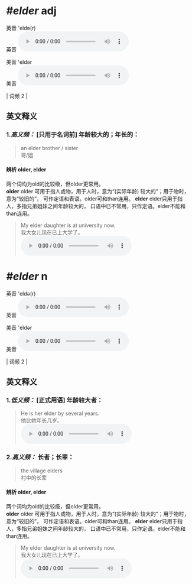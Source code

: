 # ***\#elder*** adj
英音 'eldə(r)  
英音
<audio src="./media/elder-B.aac" controls="controls"></audio>

美音 'eldər  
美音
<audio src="./media/elder.aac" controls="controls"></audio>



| 词频 2 |  

英文释义
---
### 1.*高义频：* **[只用于名词前] 年龄较大的；年长的：**  

 > an elder brother / sister   
 > 哥/姐    

#### 辨析 older, elder
两个词均为old的比较级，但older更常用。  
**older** older 可用于指人或物，用于人时，意为“(实际年龄) 较大的”；用于物时，意为“较旧的”， 可作定语和表语。older可和than连用。
**elder** elder只用于指人，多指兄弟姐妹之间年龄较大的， 口语中已不常用，只作定语。elder不能和than连用。
 > My elder daughter is at university now.  
 > 我大女儿现在已上大学了。    
<audio src="./media/My elder daughter is at university now_AAC.aac" controls="controls"></audio>



# ***\#elder*** n
英音 'eldə(r)  
英音
<audio src="./media/elder-B.aac" controls="controls"></audio>

美音 'eldər  
美音
<audio src="./media/elder.aac" controls="controls"></audio>



| 词频 2 |  

英文释义
---
### 1.*低义频：* **[正式用语] 年龄较大者：**  

 > He is her elder by several years.   
 > 他比她年长几岁。    
<audio src="./media/elder-1.aac" controls="controls"></audio>

### 2.*高义频：* **长者；长辈：**  

 > the village elders   
 > 村中的长辈    

#### 辨析 older, elder
两个词均为old的比较级，但older更常用。  
**older** older 可用于指人或物，用于人时，意为“(实际年龄) 较大的”；用于物时，意为“较旧的”， 可作定语和表语。older可和than连用。
**elder** elder只用于指人，多指兄弟姐妹之间年龄较大的， 口语中已不常用，只作定语。elder不能和than连用。
 > My elder daughter is at university now.  
 > 我大女儿现在已上大学了。    
<audio src="./media/My elder daughter is at university now_AAC.aac" controls="controls"></audio>




